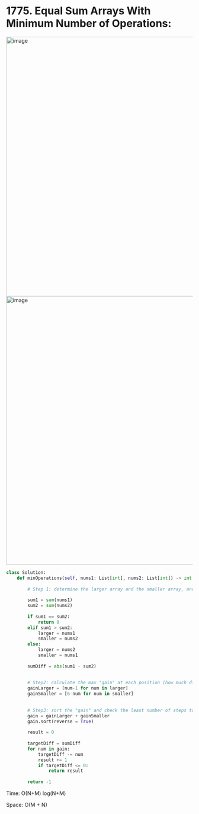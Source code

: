 # 1775. Equal Sum Arrays With Minimum Number of Operations:

<img width="700" alt="image" src="https://user-images.githubusercontent.com/35987583/168249078-1b6180bc-d620-4f7c-a156-68c8084875af.png">
<img width="725" alt="image" src="https://user-images.githubusercontent.com/35987583/168249115-5f1c57c0-0900-404b-ab51-e0925acc93b4.png">


```python
class Solution:
    def minOperations(self, nums1: List[int], nums2: List[int]) -> int:
        
        # Step 1: determine the larger array and the smaller array, and get the difference on sum
        
        sum1 = sum(nums1)
        sum2 = sum(nums2)
        
        if sum1 == sum2:
            return 0
        elif sum1 > sum2:
            larger = nums1
            smaller = nums2
        else:
            larger = nums2
            smaller = nums1
            
        sumDiff = abs(sum1 - sum2)
        
        
        # Step2: calculate the max "gain" at each position (how much difference we can reduce if operating on that position)    
        gainLarger = [num-1 for num in larger]
        gainSmaller = [6-num for num in smaller]
        
        
        # Step3: sort the "gain" and check the least number of steps to reduce the difference to 0
        gain = gainLarger + gainSmaller
        gain.sort(reverse = True)
        
        result = 0
        
        targetDiff = sumDiff
        for num in gain:
            targetDiff -= num
            result += 1
            if targetDiff <= 0:
                return result
            
        return -1   
```

Time: O(N+M) log(N+M)

Space: O(M + N)
